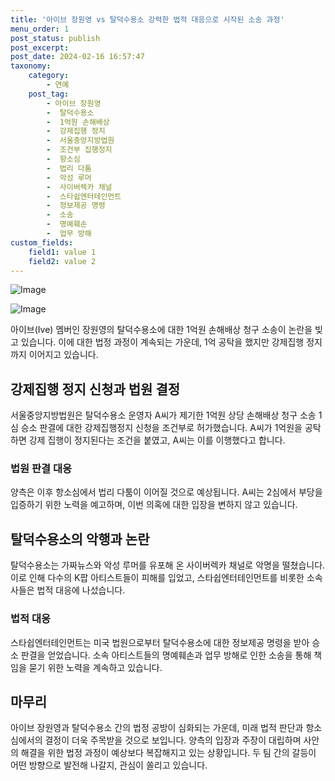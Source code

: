 ```yaml
---
title: '아이브 장원영 vs 탈덕수용소 강력한 법적 대응으로 시작된 소송 과정'
menu_order: 1
post_status: publish
post_excerpt: 
post_date: 2024-02-16 16:57:47
taxonomy:
    category:
        - 연예
    post_tag:
        - 아이브 장원영
        -  탈덕수용소
        -  1억원 손해배상
        -  강제집행 정지
        -  서울중앙지방법원
        -  조건부 집행정지
        -  항소심
        -  법리 다툼
        -  악성 루머
        -  사이버렉카 채널
        -  스타쉽엔터테인먼트
        -  정보제공 명령
        -  소송
        -  명예훼손
        -  업무 방해
custom_fields:
    field1: value 1
    field2: value 2
---
```


![Image](https://ssl.pstatic.net/mimgnews/image/108/2024/02/11/0003214220_001_20240211100601259.jpg?type=w540)

![Image](https://mimgnews.pstatic.net/image/108/2024/02/11/0003214220_002_20240211100601283.jpg?type=w540)

아이브(Ive) 멤버인 장원영의 탈덕수용소에 대한 1억원 손해배상 청구 소송이 논란을 빚고 있습니다. 이에 대한 법정 과정이 계속되는 가운데, 1억 공탁을 했지만 강제집행 정지까지 이어지고 있습니다.
## 강제집행 정지 신청과 법원 결정
서울중앙지방법원은 탈덕수용소 운영자 A씨가 제기한 1억원 상당 손해배상 청구 소송 1심 승소 판결에 대한 강제집행정지 신청을 조건부로 허가했습니다. A씨가 1억원을 공탁하면 강제 집행이 정지된다는 조건을 붙였고, A씨는 이를 이행했다고 합니다.
### 법원 판결 대응
양측은 이후 항소심에서 법리 다툼이 이어질 것으로 예상됩니다. A씨는 2심에서 부당을 입증하기 위한 노력을 예고하며, 이번 의혹에 대한 입장을 변하지 않고 있습니다.
## 탈덕수용소의 악행과 논란
탈덕수용소는 가짜뉴스와 악성 루머를 유포해 온 사이버렉카 채널로 악명을 떨쳤습니다. 이로 인해 다수의 K팝 아티스트들이 피해를 입었고, 스타쉽엔터테인먼트를 비롯한 소속사들은 법적 대응에 나섰습니다.
### 법적 대응
스타쉽엔터테인먼트는 미국 법원으로부터 탈덕수용소에 대한 정보제공 명령을 받아 승소 판결을 얻었습니다. 소속 아티스트들의 명예훼손과 업무 방해로 인한 소송을 통해 책임을 묻기 위한 노력을 계속하고 있습니다.
## 마무리
아이브 장원영과 탈덕수용소 간의 법정 공방이 심화되는 가운데, 미래 법적 판단과 항소심에서의 결정이 더욱 주목받을 것으로 보입니다. 양측의 입장과 주장이 대립하며 사안의 해결을 위한 법정 과정이 예상보다 복잡해지고 있는 상황입니다. 두 팀 간의 갈등이 어떤 방향으로 발전해 나갈지, 관심이 쏠리고 있습니다.
